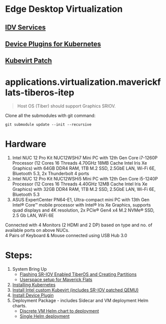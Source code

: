 
# Edge Desktop Virtualization

## [IDV Services](open-edge-platform/forked/edge-desktop-virtualization/idv-services/README.md)
## [Device Plugins for Kubernetes](device-plugins-for-kubernetes/README.md)
## [Kubevirt Patch](open-edge-platform/forked/edge-desktop-virtualization/kubevirt-patch/README.md)

# applications.virtualization.maverickflats-tiberos-itep
> Host OS (Tiber) should support Graphics SRIOV.

Clone all the submodules with git command: 
```
git submodule update --init --recursive
```

# Hardware
1. Intel NUC 12 Pro Kit NUC12WSHi7 Mini PC with 12th Gen Core i7-1260P Processor (12 Cores 16 Threads 4.70GHz 18MB Cache Intel Iris Xe Graphics) with 64GB DDR4 RAM, 1TB M.2 SSD, 2.5GbE LAN, Wi-Fi 6E, Bluetooth 5.3, 2x Thunderbolt 4 ports
2. Intel NUC 12 Pro Kit NUC12WSHi5 Mini PC with 12th Gen Core i5-1240P Processor (12 Cores 16 Threads 4.40GHz 12MB Cache Intel Iris Xe Graphics) with 32GB DDR4 RAM, 1TB M.2 SSD, 2.5GbE LAN, Wi-Fi 6E, Bluetooth 5.3
3. ASUS ExpertCenter PN64-E1, Ultra-compact mini PC with 13th Gen Intel® Core™ mobile processor with Intel® Iris Xe Graphics, supports quad displays and 4K resolution, 2x PCIe® Gen4 x4 M.2 NVMe® SSD, 2.5 Gb LAN, WiFi 6E

Connected with 4 Monitors (2 HDMI and 2 DP) based on type and no. of available ports on above NUCs.\
4 Pairs of Keyboard & Mouse connected using USB Hub 3.0

# Steps:
  1. System Bring Up
     - [Flashing SR-IOV Enabled TiberOS and Creating Partitions](tiber/tiber_flash_partition.md)
     - [Userspace setup for Maverick Flats](tiber/tiber_mf_setup.md)
  2. [Installing Kubernetes](tiber/kubevirt_gfx_guide.md)
  3. [Install Intel custom Kubevirt (includes SR-IOV patched QEMU)](tiber/kubevirt_gfx_guide.md#13-install-customized-kubevirt-for-maverick-flats)
  4. [Install Device Plugin](tiber/kubevirt_gfx_guide.md/#16-install-device-plugin)
  5. Deployment Package - includes Sidecar and VM deployment Helm charts.
     - [Discrete VM Helm chart to deployment](deployment/discrete/discrete_helm.md)
     - [Single Helm deployment](deployment/single/single_helm.md)

